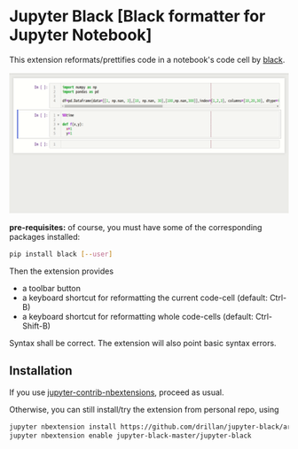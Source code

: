 # Jupyter Black [Black formatter for Jupyter Notebook]

This extension reformats/prettifies code in a notebook's code cell by [black](https://black.readthedocs.io/en/stable/). 

![demo](demo.gif)

**pre-requisites:** of course, you must have some of the corresponding packages installed:

```bash
pip install black [--user]
```

Then the extension provides

- a toolbar button
- a keyboard shortcut for reformatting the current code-cell (default: Ctrl-B)
- a keyboard shortcut for reformatting whole code-cells (default: Ctrl-Shift-B)

Syntax shall be correct. The extension will also point basic syntax errors. 

## Installation

If you use [jupyter-contrib-nbextensions](https://github.com/ipython-contrib/jupyter_contrib_nbextensions), proceed as usual. 

Otherwise, you can still install/try the extension from personal repo, using

```bash
jupyter nbextension install https://github.com/drillan/jupyter-black/archive/master.zip --user
jupyter nbextension enable jupyter-black-master/jupyter-black
```

